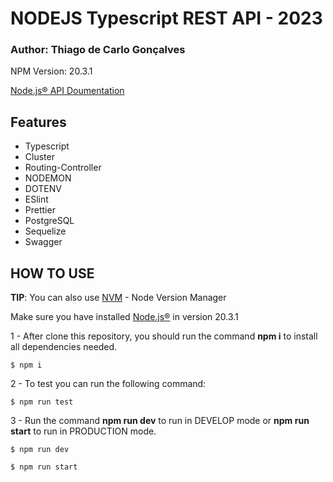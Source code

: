 # NODEJS Typescript REST API - 2023

### Author: Thiago de Carlo Gonçalves

NPM Version: 20.3.1

[Node.js® API Doumentation](https://nodejs.org/ 'Node.js® API Doumentation')

## Features

- Typescript
- Cluster
- Routing-Controller
- NODEMON
- DOTENV
- ESlint
- Prettier
- PostgreSQL
- Sequelize
- Swagger

## HOW TO USE

**TIP**: You can also use [NVM](https://github.com/coreybutler/nvm-windows 'NVM') - Node Version Manager

Make sure you have installed [Node.js®](https://nodejs.org/ 'Node.js®') in version 20.3.1

1 - After clone this repository, you should run the command **npm i** to install all dependencies needed.

`$ npm i`

2 - To test you can run the following command:

`$ npm run test`

3 - Run the command **npm run dev** to run in DEVELOP mode or **npm run start** to run in PRODUCTION mode.

`$ npm run dev`

`$ npm run start`
